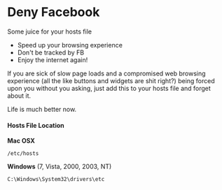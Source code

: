 Deny Facebook
=============

Some juice for your hosts file

- Speed up your browsing experience
- Don't be tracked by FB
- Enjoy the internet again!

If you are sick of slow page loads and a compromised web browsing experience (all the like buttons and widgets are shit right?) being forced upon you without you asking, just add this to your hosts file and forget about it. 

Life is much better now. 


#### Hosts File Location

**Mac OSX**

    /etc/hosts 

**Windows** (7, Vista, 2000, 2003, NT)

    C:\Windows\System32\drivers\etc

